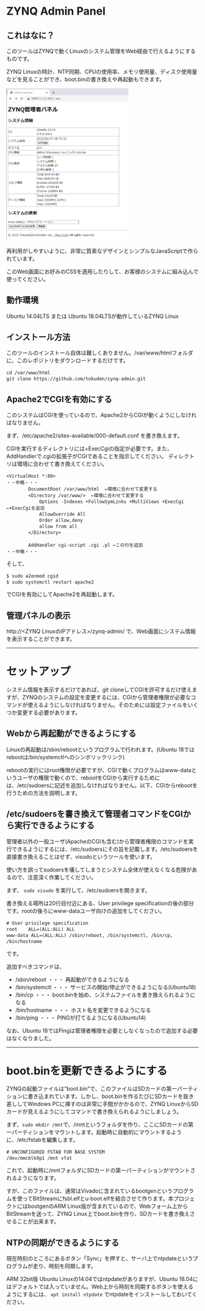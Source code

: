 # ZYNQ Admin Panel
## これはなに？
このツールはZYNQで動くLinuxのシステム管理をWeb経由で行えるようにするものです。

ZYNQ Linuxの時計、NTP同期、CPUの使用率、メモリ使用量、ディスク使用量などを見ることができ、boot.binの書き換えや再起動もできます。

[<img src="./doc/image1.png" alt="ZYNQ Adminの画面" width="320">](./doc/image1.png)

再利用がしやすいように、非常に質素なデザインとシンプルなJavaScriptで作られています。

このWeb画面にお好みのCSSを適用したりして、お客様のシステムに組み込んで使ってください。

## 動作環境
Ubuntu 14.04LTS または Ubuntu 18.04LTSが動作しているZYNQ Linux

## インストール方法
このツールのインストール自体は難しくありません。/var/www/htmlフォルダに、このレポジトリをダウンロードするだけです。

```
cd /var/www/html
git clone https://github.com/tokuden/zynq-admin.git
```

## Apache2でCGIを有効にする
このシステムはCGIを使っているので、Apache2からCGIが動くようにしなければなりません。

まず、/etc/apache2/sites-available/000-default.conf を書き換えます。


CGIを実行するディレクトリには+ExecCgiの指定が必要です。また、AddHandlerで.cgiの拡張子がCGIであることを指示してください。
ディレクトリは環境に合わせて書き換えてください。


```
<VirtualHost *:80>
・・中略・・・
        DocumentRoot /var/www/html  ←環境に合わせて変更する
        <Directory /var/www/>  ←環境に合わせて変更する
            Options -Indexes +FollowSymLinks +MultiViews +ExecCgi  ←+ExecCgiを追加
            AllowOverride All
            Order allow,deny
            allow from all
        </Directory>

        AddHandler cgi-script .cgi .pl ←この行を追加
・・中略・・・
```

そして、
```
$ sudo a2enmod cgid
$ sudo systemctl restart apache2
```
でCGIを有効にしてApache2を再起動します。

## 管理パネルの表示

http://<ZYNQ LinuxのIPアドレス>/zynq-admin/
で、Web画面にシステム情報を表示することができます。

--------

# セットアップ
システム情報を表示するだけであれば、git cloneしてCGIを許可するだけ使えますが、ZYNQのシステムの設定を変更するには、CGIから管理者権限が必要なコマンドが使えるようにしなければなりません。そのためには設定ファイルをいくつか変更する必要があります。

## Webから再起動ができるようにする
Linuxの再起動は/sbin/rebootというプログラムで行われます。(Ubuntu 18ではrebootは/bin/systemctlへのシンボリックリンク)

rebootの実行にはroot権限が必要ですが、CGIで動くプログラムはwww-dataというユーザの権限で動くので、rebootをCGIから実行するためには、/etc/sudoersに記述を追加しなければなりません。以下、CGIからrebootを行うための方法を説明します。

## /etc/sudoersを書き換えて管理者コマンドをCGIから実行できるようにする

管理者以外の一般ユーザ(ApacheのCGIも含む)から管理者権限のコマンドを実行できるようにするには、/etc/sudoersにその旨を記載します。/etc/sudoersを直接書き換えることはせず、visudoというツールを使います。

使い方を誤ってsudoersを壊してしまうとシステム全体が使えなくなる危険があるので、注意深く作業してください。

まず、
`sudo visudo`
を実行して、/etc/sudoersを開きます。

書き換える場所は20行目付近にある、User privilege specificationの後の部分です。rootの後ろにwww-dataユーザ向けの追加をしてください。

```
# User privilege specification
root    ALL=(ALL:ALL) ALL
www-data ALL=(ALL:ALL) /sbin/reboot, /bin/systemctl, /bin/cp, /bin/hostname
```

です。

追加すべきコマンドは、

- /sbin/reboot ・・・ 再起動ができるようになる
- /bin/systemctl ・・・ サービスの開始/停止ができるようになる(Ubuntu18)
- /bin/cp ・・・ boot.binを始め、システムファイルを書き換えられるようになる
- /bin/hostname ・・・ ホスト名を変更できるようになる
- /bin/ping ・・・ PINGが打てるようになる(Ubuntu14)

なお、Ubuntu 18ではPingは管理者権限を必要としなくなったので追加する必要はなくなりました。

-----

# boot.binを更新できるようにする
ZYNQの起動ファイルは"boot.bin"で、このファイルはSDカードの第一パーティションに書き込まれています。しかし、boot.binを作るたびにSDカードを抜き差ししてWindows PCに挿すのは非常に手間がかかるので、ZYNQ LinuxからSDカードが見えるようにしてコマンドで書き換えられるようにしましょう。

まず、` sudo mkdir /mnt `で、/mntというフォルダを作り、ここにSDカードの第一パーティションをマウントします。起動時に自動的にマウントするように、/etc/fstabを編集します。

```
# UNCONFIGURED FSTAB FOR BASE SYSTEM
/dev/mmcblk0p1 /mnt vfat
```

これで、起動時に/mntフォルダにSDカードの第一パーティションがマウントされるようになります。


すが、このファイルは、通常はVivadoに含まれているbootgenというプログラムを使ってBitStreamにfsbl.elfとu-boot.elfを結合させて作ります。本プロジェクトにはbootgenのARM Linux版が含まれているので、Webフォーム上からBitStreamを送って、ZYNQ Linux上でboot.binを作り、SDカードを書き換えさせることが出来ます。





## NTPの同期ができるようにする
現在時刻のところにあるボタン「Sync」を押すと、サーバ上でntpdateというプログラムが走り、時刻を同期します。

ARM 32bit版 Ubuntu Linuxの14.04ではntpdateがありますが、Ubuntu 18.04にはデフォルトでは入っていません。Web上から時刻を同期するボタンを使えるようにするには、 ` apt install ntpdate ` でntpdateをインストールしておいてください。



